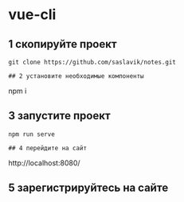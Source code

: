 # vue-cli

## 1 скопируйте проект

```
git clone https://github.com/saslavik/notes.git

## 2 установите необходимые компоненты
```

npm i

## 3 запустите проект

```
npm run serve

## 4 перейдите на сайт
```

http://localhost:8080/

## 5 зарегистрируйтесь на сайте
